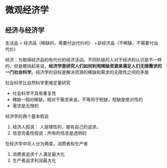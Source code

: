 # 微观经济学

## 经济与经济学



生活品 = 经济品（稀缺的，需要付出代价的） +非经济品（不稀缺，不需要付出代价）

经济：为取得经济品的有代价的经济活动。不同阶级的人对于经济的认识是不一样的，但是概括起来说，**经济学是研究人们如何利用稀缺资源来满足人们无限需求的一门社会科学**。经济学的目标是解决资源的稀缺和需求的无限性之间的矛盾

社会科学比自然科学更难定量研究

- 社会科学不具有重复性
- 稀缺--相对稀缺，相对于需求来说。不等同于短缺，短缺是绝对性的
-  需求是无限的

经济学的两个基本假说

1. 经济人假说： 人是理性的，都有自己的追求。
2. 信息完备性假说：所有的信息是透明的

在经济学中将人分为两类，消费者和生产者

1. 消费者追求个人满足最大化
2. 生产者追求利润最大化